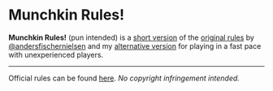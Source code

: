 # Munchkin Rules!

**Munchkin Rules!** (pun intended) is a [short version](SHORT.md) of the [original rules](http://www.worldofmunchkin.com/rules/munchkin_rules.pdf) by [@andersfischernielsen](https://github.com/andersfischernielsen/Munchkin-Short-Rules) and my [alternative version](ALT.md) for playing in a fast pace with unexperienced players.

-----

Official rules can be found [here](http://www.worldofmunchkin.com/rules/munchkin_rules.pdf).
_No copyright infringement intended._
